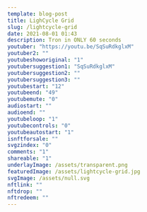 ```yaml
---
template: blog-post
title: LighCycle Grid
slug: /lightcycle-grid
date: 2021-08-01 01:43
description: Tron in ONLY 60 seconds
youtuber: "https://youtu.be/SqSuRdkglxM"
youtuber2: ""
youtubeshoworiginal: "1"
youtubersuggestion1: "SqSuRdkglxM"
youtubersuggestion2: ""
youtubersuggestion3: ""
youtubestart: "12"
youtubeend: "49"
youtubemute: "0"
audiostart: ""
audioend: ""
youtubeloop: "1"
youtubecontrols: "0"
youtubeautostart: "1"
isnftforsale: ""
svgzindex: "0"
comments: "1"
shareable: "1"
underlayImage: /assets/transparent.png
featuredImage: /assets/lightcycle-grid.jpg
svgImage: /assets/null.svg
nftlink: ""
nftdrop: ""
nftredeem: ""
---
```

<div style="position:relative; top:0; z-index:0; border:0px solid blue; height:100vh; width:100vw; overflow:hidden; display:flex; display:grid; place-content:center; ">
<!-- https://youtu.be/sqJdG95juso -->

<!-- <div style="display:flex; justify-content:center; color:#ccc; position:relative; bottom:-20vh;"><a href="/minutes/" title="go back"><button class="back button" style="display:flex; justify-content:center;">Coming Soon</button></a></div>
      </div> -->

      









<!-- XjuLZwlDxh8 -->
</div>